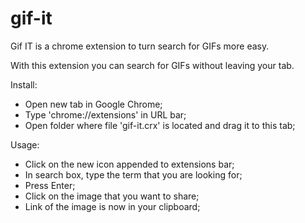 # gif-it
Gif IT is a chrome extension to turn search for GIFs more easy.

With this extension you can search for GIFs without leaving your tab.

Install:
- Open new tab in Google Chrome;
- Type 'chrome://extensions' in URL bar;
- Open folder where file 'gif-it.crx' is located and drag it to this tab;

Usage:
- Click on the new icon appended to extensions bar;
- In search box, type the term that you are looking for;
- Press Enter;
- Click on the image that you want to share;
- Link of the image is now in your clipboard;
